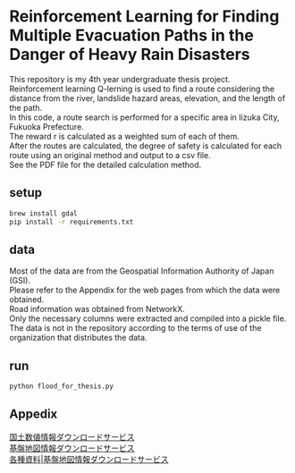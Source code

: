 # Reinforcement Learning for Finding Multiple Evacuation Paths in the Danger of Heavy Rain Disasters

This repository is my 4th year undergraduate thesis project.  
Reinforcement learning Q-lerning is used to find a route considering the distance from the river, landslide hazard areas, elevation, and the length of the path.  
In this code, a route search is performed for a specific area in Iizuka City, Fukuoka Prefecture.  
The reward r is calculated as a weighted sum of each of them.  
After the routes are calculated, the degree of safety is calculated for each route using an original method and output to a csv file.  
See the PDF file for the detailed calculation method.  

## setup
```bash
brew install gdal
pip install -r requirements.txt
```

## data
Most of the data are from the Geospatial Information Authority of Japan (GSI).  
Please refer to the Appendix for the web pages from which the data were obtained.  
Road information was obtained from NetworkX.  
Only the necessary columns were extracted and compiled into a pickle file.  
The data is not in the repository according to the terms of use of the organization that distributes the data.  

## run
```python
python flood_for_thesis.py
```

## Appedix
[国土数値情報ダウンロードサービス](https://nlftp.mlit.go.jp/ksj/)  
[基盤地図情報ダウンロードサービス](https://fgd.gsi.go.jp/download/mapGis.php?tab=dem)  
[各種資料|基盤地図情報ダウンロードサービス](https://fgd.gsi.go.jp/download/documents.html)  